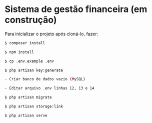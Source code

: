 # Sistema de gestão financeira (em construção)

Para inicializar o projeto após cloná-lo, fazer:

```bash
$ composer install

$ npm install

$ cp .env.example .env

$ php artisan key:generate

- Criar banco de dados vazio (MySQL)

- Editar arquivo .env linhas 12, 13 e 14

$ php artisan migrate

$ php artisan storage:link

$ php artisan serve
```